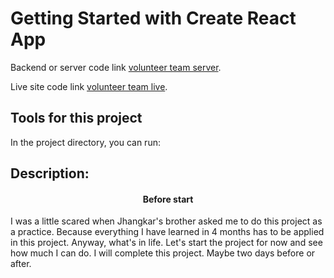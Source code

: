 # Getting Started with Create React App

Backend or server code link [volunteer team server](https://github.com/facebook/create-react-app).

Live site code link [volunteer team live](https://github.com/facebook/create-react-app).

## Tools for this project

In the project directory, you can run:

## Description:

<h4 align="center">Before start</h4>

I was a little scared when Jhangkar's brother asked me to do this project as a practice. Because everything I have learned in 4 months has to be applied in this project. Anyway, what's in life. Let's start the project for now and see how much I can do. I will complete this project. Maybe two days before or after.

